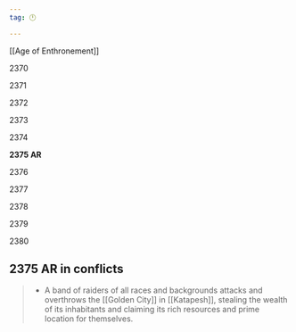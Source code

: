 ```yaml
---
tag: 🕛

---
```

[[Age of Enthronement]]


2370

2371

2372

2373

2374

**2375 AR**

2376

2377

2378

2379

2380



## 2375 AR in conflicts

>  - A band of raiders of all races and backgrounds attacks and overthrows the [[Golden City]] in [[Katapesh]], stealing the wealth of its inhabitants and claiming its rich resources and prime location for themselves.






